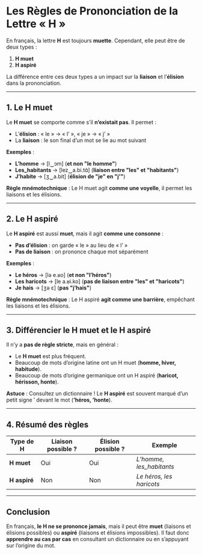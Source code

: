 # **Les Règles de Prononciation de la Lettre « H »**

En français, la lettre **H** est toujours **muette**. Cependant, elle peut être de deux types :  
1. **H muet**  
2. **H aspiré**  

La différence entre ces deux types a un impact sur la **liaison** et l’**élision** dans la prononciation.

---

## **1. Le H muet**  

Le **H muet** se comporte comme s’il **n’existait pas**. Il permet :  
- L’**élision** : « le » → « l’ », « je » → « j’ »  
- La **liaison** : le son final d’un mot se lie au mot suivant  

**Exemples** :  
- **L’homme** → [l‿ɔm] (**et non "le homme"**)  
- **Les_habitants** → [lez‿a.bi.tɑ̃] (**liaison entre "les" et "habitants"**)  
- **J’habite** → [ʒ‿a.bit] (**élision de "je" en "j’"**)  

**Règle mnémotechnique** : Le H muet agit **comme une voyelle**, il permet les liaisons et les élisions.  

---

## **2. Le H aspiré**  

Le **H aspiré** est aussi **muet**, mais il agit **comme une consonne** :  
- **Pas d’élision** : on garde « le » au lieu de « l’ »  
- **Pas de liaison** : on prononce chaque mot séparément  

**Exemples** :  
- **Le héros** → [lə e.ʁo] (**et non "l’héros"**)  
- **Les haricots** → [le a.ʁi.ko] (**pas de liaison entre "les" et "haricots"**)  
- **Je hais** → [ʒə ɛ] (**pas "j’hais"**)  

**Règle mnémotechnique** : Le H aspiré **agit comme une barrière**, empêchant les liaisons et les élisions.  

---

## **3. Différencier le H muet et le H aspiré**  

Il n’y a **pas de règle stricte**, mais en général :  
- Le **H muet** est plus fréquent.  
- Beaucoup de mots d’origine latine ont un H muet (**homme, hiver, habitude**).  
- Beaucoup de mots d’origine germanique ont un H aspiré (**haricot, hérisson, honte**).  

**Astuce** : Consultez un dictionnaire ! Le **H aspiré** est souvent marqué d’un petit signe **ˈ** devant le mot (**’héros, ’honte**).  

---

## **4. Résumé des règles**  

| **Type de H** | **Liaison possible ?** | **Élision possible ?** | **Exemple** |  
|--------------|----------------|----------------|----------------|  
| **H muet** | Oui | Oui | *L’homme, les_habitants* |  
| **H aspiré** | Non | Non | *Le héros, les haricots* |  

---

## **Conclusion**  

En français, **le H ne se prononce jamais**, mais il peut être **muet** (liaisons et élisions possibles) ou **aspiré** (liaisons et élisions impossibles). Il faut donc **apprendre au cas par cas** en consultant un dictionnaire ou en s’appuyant sur l’origine du mot.
